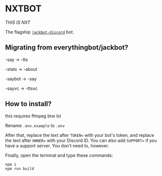 # NXTBOT

_THIS IS NXT_

The flagship [`jackbot-discord`](https://npm.im/jackbot-discord) bot.


## Migrating from everythingbot/jackbot?

-say → -tts

-stats → -about

-saybot → -say

-sayvc → -ttsvc

## How to install?

this requires ffmpeg btw lol

Rename `.env.example` to `.env`

After that, replace the text after `TOKEN=` with your bot's token, and replace the text after `OWNER=` with your Discord ID.
You can also add `SUPPORT=` if you have a support server. You don't need to, however.

Finally, open the terminal and type these commands:

```bash
npm i
npm run build
```
